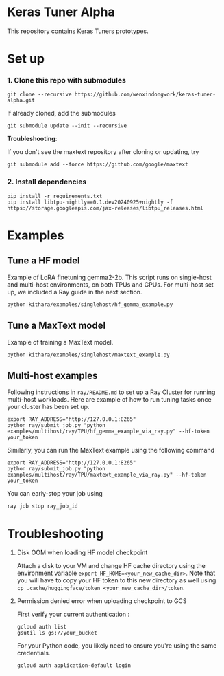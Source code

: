# Keras Tuner Alpha

This repository contains Keras Tuners prototypes.

# Set up

### 1. Clone this repo with submodules

```
git clone --recursive https://github.com/wenxindongwork/keras-tuner-alpha.git
```

If already cloned, add the submodules

```
git submodule update --init --recursive
```

**Troubleshooting**:

If you don't see the maxtext repository after cloning or updating, try

```
git submodule add --force https://github.com/google/maxtext
```

### 2. Install dependencies

```
pip install -r requirements.txt
pip install libtpu-nightly==0.1.dev20240925+nightly -f https://storage.googleapis.com/jax-releases/libtpu_releases.html
```

# Examples

## Tune a HF model

Example of LoRA finetuning gemma2-2b. This script runs on single-host and multi-host environments, on both TPUs and GPUs. For multi-host set up, we included a Ray guide in the next section. 

```
python kithara/examples/singlehost/hf_gemma_example.py
```

## Tune a MaxText model

Example of training a MaxText model. 

```
python kithara/examples/singlehost/maxtext_example.py
```

## Multi-host examples

Following instructions in `ray/README.md` to set up a Ray Cluster for running multi-host workloads. Here are example of how to  run tuning tasks once your cluster has been set up.

```
export RAY_ADDRESS="http://127.0.0.1:8265"
python ray/submit_job.py "python examples/multihost/ray/TPU/hf_gemma_example_via_ray.py" --hf-token your_token
```

Similarly, you can run the MaxText example using the following command

```
export RAY_ADDRESS="http://127.0.0.1:8265"
python ray/submit_job.py "python examples/multihost/ray/TPU/maxtext_example_via_ray.py" --hf-token your_token
```

You can early-stop your job using 

```ray job stop ray_job_id```

# Troubleshooting

1. Disk OOM when loading HF model checkpoint 

    Attach a disk to your VM and change HF cache directory using the environment variable `export HF_HOME=<your_new_cache_dir>`. Note that you will have to copy your HF token to this new directory as well using `cp .cache/huggingface/token <your_new_cache_dir>/token`. 

2. Permission denied error when uploading checkpoint to GCS 

    First verify your current authentication :

    ```
    gcloud auth list
    gsutil ls gs://your_bucket
    ```

    For your Python code, you likely need to ensure you're using the same credentials.

    ```
    gcloud auth application-default login
    ```